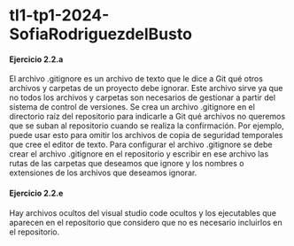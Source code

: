 # tl1-tp1-2024-SofiaRodriguezdelBusto

#### Ejercicio 2.2.a

El archivo .gitignore es un archivo de texto que le dice a Git qué otros archivos y carpetas de un proyecto debe ignorar. Este archivo sirve ya que no todos los archivos y carpetas son necesarios de gestionar a partir del sistema de control de versiones. Se crea un archivo .gitignore en el directorio raíz del repositorio para indicarle a Git qué archivos no queremos que se suban al repositorio cuando se realiza la confirmación. Por ejemplo, puede usar esto para omitir los archivos de copia de seguridad temporales que cree el editor de texto.
Para configurar el archivo .gitignore se debe crear el archivo .gitignore en el repositorio y escribir en ese archivo las rutas de las carpetas que deseamos que ignore y los nombres o extensiones de los archivos que deseamos ignorar.

#### Ejercicio 2.2.e

Hay archivos ocultos del visual studio code ocultos y los ejecutables que aparecen en el repositorio que considero que no es necesario incluirlos en el repositorio.

